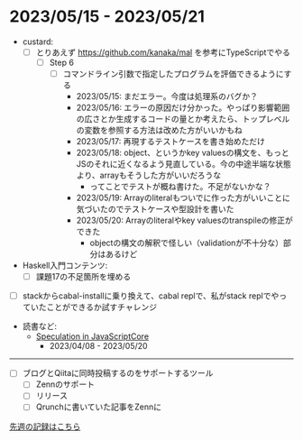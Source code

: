 # 2023/05/15 - 2023/05/21

- custard:
    - [ ] とりあえず <https://github.com/kanaka/mal> を参考にTypeScriptでやる
        - [ ] Step 6
            - [ ] コマンドライン引数で指定したプログラムを評価できるようにする
                - 2023/05/15: まだエラー。今度は処理系のバグか？
                - 2023/05/16: エラーの原因だけ分かった。やっぱり影響範囲の広さとか生成するコードの量とか考えたら、トップレベルの変数を参照する方法は改めた方がいいかもね
                - 2023/05/17: 再現するテストケースを書き始めただけ
                - 2023/05/18: object、というかkey valuesの構文を、もっとJSのそれに近くなるよう見直している。今の中途半端な状態より、arrayもそうした方がいいだろうな
                    - ってことでテストが概ね書けた。不足がないかな？
                - 2023/05/19: Arrayのliteralもついでに作った方がいいことに気づいたのでテストケースや型設計を書いた
                - 2023/05/20: Arrayのliteralやkey valuesのtranspileの修正ができた
                    - objectの構文の解釈で怪しい（validationが不十分な）部分はあるけど
- Haskell入門コンテンツ:
    - [ ] 課題17の不足箇所を埋める
- [ ] stackからcabal-installに乗り換えて、cabal replで、私がstack replでやっていたことができるか試すチャレンジ
- 読書など:
    - [Speculation in JavaScriptCore](https://webkit.org/blog/10308/speculation-in-javascriptcore/)
        - 2023/04/08 - 2023/05/20

------

- [ ] ブログとQiitaに同時投稿するのをサポートするツール
    - [ ] Zennのサポート
    - [ ] リリース
    - [ ] Qrunchに書いていた記事をZennに

[先週の記録はこちら](https://github.com/igrep/daily-commits/blob/94cddbb57580ca28606bf2f0fe726abc711ba196/yesterday.md)
